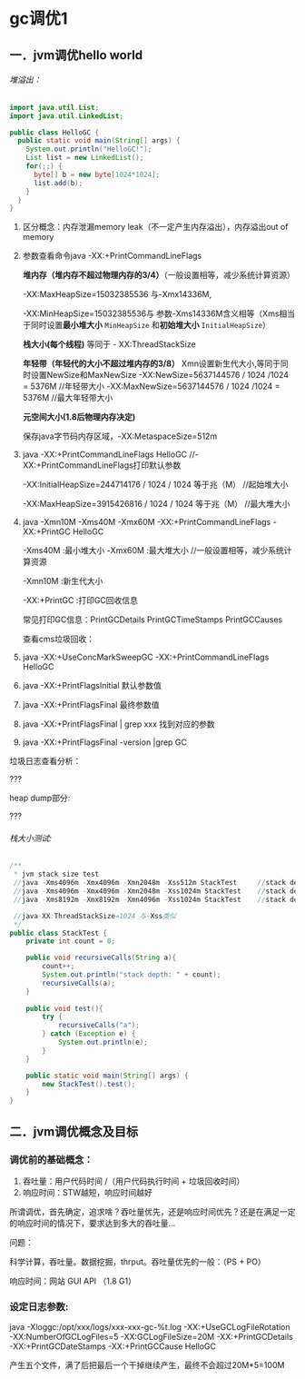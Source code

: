 # gc调优1

## 一．jvm调优hello world

###### 堆溢出：

```java
import java.util.List;
import java.util.LinkedList;

public class HelloGC {
  public static void main(String[] args) {
    System.out.println("HelloGC!");
    List list = new LinkedList();
    for(;;) {
      byte[] b = new byte[1024*1024];
      list.add(b);
    }
  }
}
```

1. 区分概念：内存泄漏memory leak（不一定产生内存溢出），内存溢出out of memory

2. 参数查看命令java -XX:+PrintCommandLineFlags

   **堆内存（堆内存不超过物理内存的3/4）**（一般设置相等，减少系统计算资源）

   -XX:MaxHeapSize=15032385536 与-Xmx14336M,

   -XX:MinHeapSize=15032385536与 参数-Xms14336M含义相等（Xms相当于同时设置**最小堆大小** `MinHeapSize` 和**初始堆大小** `InitialHeapSize`）

   **栈大小(每个线程)**
   等同于 - XX:ThreadStackSize

   **年轻带（年轻代的大小不超过堆内存的3/8）**
	Xmn设置新生代大小,等同于同时设置NewSize和MaxNewSize
   -XX:NewSize=5637144576 / 1024 /1024 =	5376M	   //年轻带大小
   -XX:MaxNewSize=5637144576 / 1024 /1024 = 5376M   //最大年轻带大小
   
   **元空间大小(1.8后物理内存决定)**
   
   保存java字节码内存区域，-XX:MetaspaceSize=512m


3. java -XX:+PrintCommandLineFlags HelloGC    //-XX:+PrintCommandLineFlags打印默认参数

   -XX:InitialHeapSize=244714176 / 1024 / 1024 等于兆（M）	//起始堆大小

   -XX:MaxHeapSize=3915426816 / 1024 / 1024 等于兆（M）	//最大堆大小

4. java -Xmn10M -Xms40M -Xmx60M -XX:+PrintCommandLineFlags -XX:+PrintGC HelloGC 

   -Xms40M	:最小堆大小  -Xmx60M	:最大堆大小	//一般设置相等，减少系统计算资源

   -Xmn10M	:新生代大小

   -XX:+PrintGC	:打印GC回收信息

   常见打印GC信息：PrintGCDetails PrintGCTimeStamps PrintGCCauses

   查看cms垃圾回收：

5. java -XX:+UseConcMarkSweepGC -XX:+PrintCommandLineFlags HelloGC        

6. java -XX:+PrintFlagsInitial 默认参数值

7. java -XX:+PrintFlagsFinal 最终参数值

8. java -XX:+PrintFlagsFinal | grep xxx 找到对应的参数

9. java -XX:+PrintFlagsFinal -version |grep GC

垃圾日志查看分析：

???

heap dump部分:

???

###### 栈大小测试:

```java
/**
 * jvm stack size test
 //java -Xms4096m -Xmx4096m -Xmn2048m -Xss512m StackTest     //stack depth: 7856940
 //java -Xms4096m -Xmx4096m -Xmn2048m -Xss1024m StackTest    //stack depth: 16240856    16239972
 //java -Xms8192m -Xmx8192m -Xmn4096m -Xss1024m StackTest    //stack depth: 10293629    10289531

 //java-XX:ThreadStackSize=1024 与-Xss类似
 */
public class StackTest {
    private int count = 0;

    public void recursiveCalls(String a){
        count++;
        System.out.println("stack depth: " + count);
        recursiveCalls(a);
    }
    
    public void test(){
        try {
            recursiveCalls("a");
        } catch (Exception e) {
            System.out.println(e);
        }
    }

    public static void main(String[] args) {
        new StackTest().test();
    }
}

```


## 二．jvm调优概念及目标

### 调优前的基础概念：

1. 吞吐量：用户代码时间 /（用户代码执行时间 + 垃圾回收时间）
2. 响应时间：STW越短，响应时间越好

所谓调优，首先确定，追求啥？吞吐量优先，还是响应时间优先？还是在满足一定的响应时间的情况下，要求达到多大的吞吐量...

问题：

科学计算，吞吐量。数据挖掘，thrput。吞吐量优先的一般：（PS + PO）

响应时间：网站 GUI API （1.8 G1）

### 设定日志参数:

java -Xloggc:/opt/xxx/logs/xxx-xxx-gc-%t.log -XX:+UseGCLogFileRotation -XX:NumberOfGCLogFiles=5 -XX:GCLogFileSize=20M -XX:+PrintGCDetails -XX:+PrintGCDateStamps -XX:+PrintGCCause HelloGC

产生五个文件，满了后把最后一个干掉继续产生，最终不会超过20M*5=100M